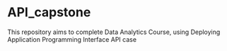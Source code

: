 # API_capstone
This repository aims to complete Data Analytics Course, using Deploying Application Programming Interface API case
